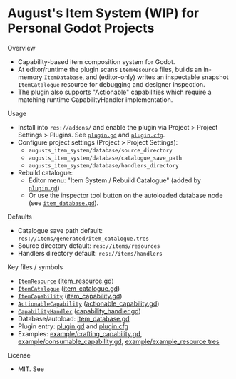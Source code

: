 # August's Item System (WIP) for Personal Godot Projects

Overview
- Capability-based item composition system for Godot.
- At editor/runtime the plugin scans `ItemResource` files, builds an in-memory `ItemDatabase`, and (editor-only) writes an inspectable snapshot `ItemCatalogue` resource for debugging and designer inspection.
- The plugin also supports "Actionable" capabilities which require a matching runtime CapabilityHandler implementation.

Usage
- Install into `res://addons/` and enable the plugin via Project > Project Settings > Plugins. See [`plugin.gd`](plugin.gd) and [`plugin.cfg`](plugin.cfg).
- Configure project settings (Project > Project Settings):
  - `augusts_item_system/database/source_directory`
  - `augusts_item_system/database/catalogue_save_path`
  - `augusts_item_system/database/handlers_directory`
- Rebuild catalogue:
  - Editor menu: "Item System / Rebuild Catalogue" (added by [`plugin.gd`](plugin.gd))
  - Or use the inspector tool button on the autoloaded database node (see [`item_database.gd`](item_database.gd)).

Defaults
- Catalogue save path default: `res://items/generated/item_catalogue.tres`
- Source directory default: `res://items/resources`
- Handlers directory default: `res://items/handlers`

Key files / symbols
- [`ItemResource`](item_resource.gd) ([item_resource.gd](item_resource.gd))
- [`ItemCatalogue`](item_catalogue.gd) ([item_catalogue.gd](item_catalogue.gd))
- [`ItemCapability`](item_capability.gd) ([item_capability.gd](item_capability.gd))
- [`ActionableCapability`](actionable_capability.gd) ([actionable_capability.gd](actionable_capability.gd))
- [`CapabilityHandler`](capability_handler.gd) ([capability_handler.gd](capability_handler.gd))
- Database/autoload: [item_database.gd](item_database.gd)
- Plugin entry: [plugin.gd](plugin.gd) and [plugin.cfg](plugin.cfg)
- Examples: [example/crafting_capability.gd](example/crafting_capability.gd), [example/consumable_capability.gd](example/consumable_capability.gd), [example/example_resource.tres](example/example_resource.tres)

License
- MIT. See
